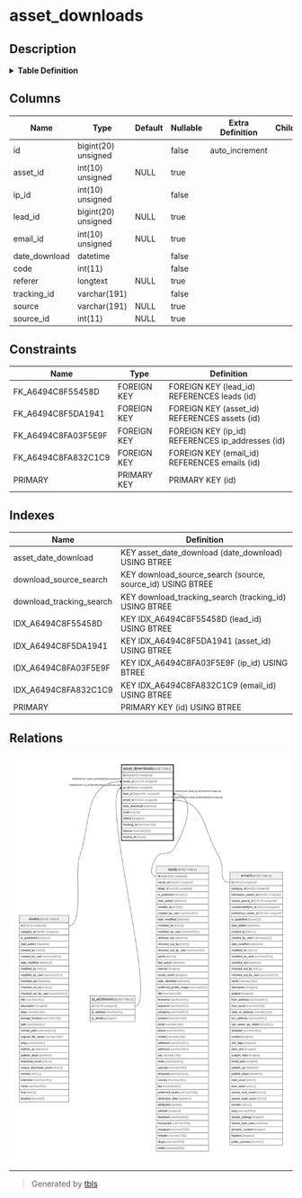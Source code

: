 # asset_downloads

## Description

<details>
<summary><strong>Table Definition</strong></summary>

```sql
CREATE TABLE `asset_downloads` (
  `id` bigint(20) unsigned NOT NULL AUTO_INCREMENT,
  `asset_id` int(10) unsigned DEFAULT NULL,
  `ip_id` int(10) unsigned NOT NULL,
  `lead_id` bigint(20) unsigned DEFAULT NULL,
  `email_id` int(10) unsigned DEFAULT NULL,
  `date_download` datetime NOT NULL,
  `code` int(11) NOT NULL,
  `referer` longtext COLLATE utf8mb4_unicode_ci DEFAULT NULL,
  `tracking_id` varchar(191) COLLATE utf8mb4_unicode_ci NOT NULL,
  `source` varchar(191) COLLATE utf8mb4_unicode_ci DEFAULT NULL,
  `source_id` int(11) DEFAULT NULL,
  PRIMARY KEY (`id`),
  KEY `IDX_A6494C8F5DA1941` (`asset_id`),
  KEY `IDX_A6494C8FA03F5E9F` (`ip_id`),
  KEY `IDX_A6494C8F55458D` (`lead_id`),
  KEY `IDX_A6494C8FA832C1C9` (`email_id`),
  KEY `download_tracking_search` (`tracking_id`),
  KEY `download_source_search` (`source`,`source_id`),
  KEY `asset_date_download` (`date_download`),
  CONSTRAINT `FK_A6494C8F55458D` FOREIGN KEY (`lead_id`) REFERENCES `leads` (`id`) ON DELETE SET NULL,
  CONSTRAINT `FK_A6494C8F5DA1941` FOREIGN KEY (`asset_id`) REFERENCES `assets` (`id`) ON DELETE CASCADE,
  CONSTRAINT `FK_A6494C8FA03F5E9F` FOREIGN KEY (`ip_id`) REFERENCES `ip_addresses` (`id`),
  CONSTRAINT `FK_A6494C8FA832C1C9` FOREIGN KEY (`email_id`) REFERENCES `emails` (`id`) ON DELETE SET NULL
) ENGINE=InnoDB DEFAULT CHARSET=utf8mb4 COLLATE=utf8mb4_unicode_ci ROW_FORMAT=DYNAMIC
```

</details>

## Columns

| Name | Type | Default | Nullable | Extra Definition | Children | Parents | Comment |
| ---- | ---- | ------- | -------- | --------------- | -------- | ------- | ------- |
| id | bigint(20) unsigned |  | false | auto_increment |  |  |  |
| asset_id | int(10) unsigned | NULL | true |  |  | [assets](assets.md) |  |
| ip_id | int(10) unsigned |  | false |  |  | [ip_addresses](ip_addresses.md) |  |
| lead_id | bigint(20) unsigned | NULL | true |  |  | [leads](leads.md) |  |
| email_id | int(10) unsigned | NULL | true |  |  | [emails](emails.md) |  |
| date_download | datetime |  | false |  |  |  |  |
| code | int(11) |  | false |  |  |  |  |
| referer | longtext | NULL | true |  |  |  |  |
| tracking_id | varchar(191) |  | false |  |  |  |  |
| source | varchar(191) | NULL | true |  |  |  |  |
| source_id | int(11) | NULL | true |  |  |  |  |

## Constraints

| Name | Type | Definition |
| ---- | ---- | ---------- |
| FK_A6494C8F55458D | FOREIGN KEY | FOREIGN KEY (lead_id) REFERENCES leads (id) |
| FK_A6494C8F5DA1941 | FOREIGN KEY | FOREIGN KEY (asset_id) REFERENCES assets (id) |
| FK_A6494C8FA03F5E9F | FOREIGN KEY | FOREIGN KEY (ip_id) REFERENCES ip_addresses (id) |
| FK_A6494C8FA832C1C9 | FOREIGN KEY | FOREIGN KEY (email_id) REFERENCES emails (id) |
| PRIMARY | PRIMARY KEY | PRIMARY KEY (id) |

## Indexes

| Name | Definition |
| ---- | ---------- |
| asset_date_download | KEY asset_date_download (date_download) USING BTREE |
| download_source_search | KEY download_source_search (source, source_id) USING BTREE |
| download_tracking_search | KEY download_tracking_search (tracking_id) USING BTREE |
| IDX_A6494C8F55458D | KEY IDX_A6494C8F55458D (lead_id) USING BTREE |
| IDX_A6494C8F5DA1941 | KEY IDX_A6494C8F5DA1941 (asset_id) USING BTREE |
| IDX_A6494C8FA03F5E9F | KEY IDX_A6494C8FA03F5E9F (ip_id) USING BTREE |
| IDX_A6494C8FA832C1C9 | KEY IDX_A6494C8FA832C1C9 (email_id) USING BTREE |
| PRIMARY | PRIMARY KEY (id) USING BTREE |

## Relations

![er](asset_downloads.svg)

---

> Generated by [tbls](https://github.com/k1LoW/tbls)
